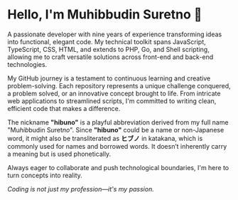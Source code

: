 # Hello, I'm Muhibbudin Suretno 👋

A passionate developer with nine years of experience transforming ideas into functional, elegant code. My technical toolkit spans JavaScript, TypeScript, CSS, HTML, and extends to PHP, Go, and Shell scripting, allowing me to craft versatile solutions across front-end and back-end technologies.

My GitHub journey is a testament to continuous learning and creative problem-solving. Each repository represents a unique challenge conquered, a problem solved, or an innovative concept brought to life. From intricate web applications to streamlined scripts, I'm committed to writing clean, efficient code that makes a difference.

The nickname **"hibuno"** is a playful abbreviation derived from my full name "Mu*hib*budin S*u*ret*no*". Since **"hibuno"** could be a name or non-Japanese word, it might also be transliterated as **ヒブノ** in katakana, which is commonly used for names and borrowed words. It doesn’t inherently carry a meaning but is used phonetically.

Always eager to collaborate and push technological boundaries, I'm here to turn concepts into reality.

*Coding is not just my profession—it's my passion.*
